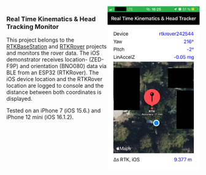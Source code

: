 
<!--![alt-text-1](./Screenshots/rtkhtdemo.png "CoreLocation user position & realtime-kinematics rover position.")-->

<img align="right" src="./Screenshots/rtkhtdemo.png" width="240"/> 

### Real Time Kinematics & Head Tracking Monitor

This project belongs to the [RTKBaseStation](https://github.com/audio-communication-group/RTKBaseStation) and [RTKRover](https://github.com/audio-communication-group/RTKRover) projects and monitors the rover data. The iOS demonstrator receives location- (ZED-F9P) and orientation (BNO080) data via BLE from an ESP32 (RTKRover). The iOS device location and the RTKRover location are logged to console and the distance between both coordinates is displayed. 

Tested on an iPhone 7 (iOS 15.6.) and iPhone 12 mini (iOS 16.1.2).


